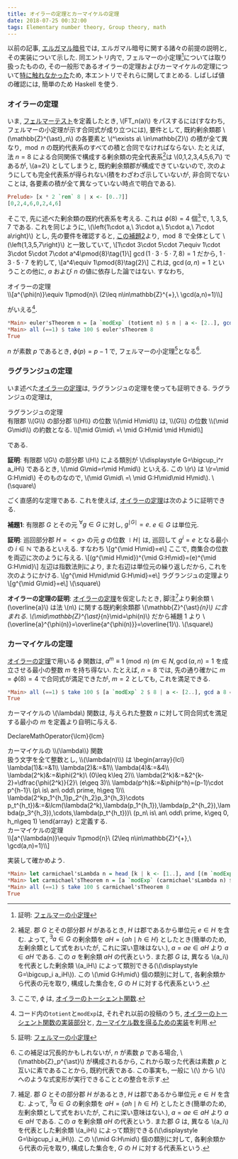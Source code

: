 ```yaml
---
title: オイラーの定理とカーマイケルの定理
date: 2018-07-25 00:32:00
tags: Elementary number theory, Group theory, math
---
```


以前の記事, [エルガマル暗号](https://falgon.github.io/roki.log/posts/2018/%207月/13/elgamalEncryption/)では,
エルガマル暗号に関する諸々の前提の説明と, その実装について示した. 
同エントリ内で, フェルマーの小定理[^1]については取り扱ったものの, 
その一般形であるオイラーの定理およびカーマイケルの定理について[特に触れなかった](https://falgon.github.io/roki.log/posts/2018/%207月/13/elgamalEncryption/#fn-5)ため,
本エントリでそれらに関してまとめる. しばしば値の確認には, 簡単のため Haskell を使う.

### オイラーの定理

いま, [フェルマーテスト](https://falgon.github.io/roki.log/posts/2018/%207月/13/elgamalEncryption/#fermattest)を定義したとき, \\(FT_n(a)\\) をパスするには(すなわち, フェルマーの小定理が示す合同式が成り立つには), 要件として,
既約剰余類郡 \\(\mathbb{Z}^{\ast}_n\\) の各要素と
\\(^\exists a\ \in\mathbb{Z}\\) の積が全て異なり, 
$\bmod n$ の既約代表系のすべての積と合同でなければならない.
たとえば, 法 $n=8$ による合同関係で構成する剰余類の完全代表系[^2]は
\\(0,1,2,3,4,5,6,7\\) であるが,
\\(a=2\\) としてしまうと, 既約剰余類郡が構成できていないので, 次のようにしても完全代表系が得られない(積をわざわざ示していないが, 非合同でないことは, 各要素の積が全て異なっていない時点で明白である).

```Haskell
Prelude> [x * 2 `rem` 8 | x <- [0..7]]
[0,2,4,6,0,2,4,6]
```

そこで, 先に述べた剰余類の既約代表系を考える. これは $\phi(8)=4$ 個[^3]で, $1,3,5,7$ である.
これを同じように, \\(\left\{1\cdot a,\ 3\cdot a,\ 5\cdot a,\ 7\cdot a\right\}\\) とし, 
先の要件を確認すると, 
[この補題2](https://falgon.github.io/roki.log/posts/2018/%207月/13/elgamalEncryption/#lem2)より, 
$\bmod 8$ で全体として \\(\left\{1,3,5,7\right\}\\) と一致していて,
\\[1\cdot 3\cdot 5\cdot 7\equiv 1\cdot 3\cdot 5\cdot 7\cdot a^4\pmod{8}\tag{1}\\]
$\gcd(1\cdot 3\cdot 5\cdot 7,8)=1$ だから, $1\cdot 3\cdot 5\cdot 7$ を約して,
\\[a^4\equiv 1\pmod{8}\tag{2}\\] 
これは, $\gcd(a,n)=1$ ということの他に, $a$ および $n$ の値に依存した論ではない. すなわち,

<div class="panel panel-default">
  <div class="panel-heading theo"><a id="eulerstheorem" class="disabled">オイラーの定理</a></div>
  <div class="panel-body">
\\[a^{\phi(n)}\equiv 1\pmod{n}\ (2\leq n\in\mathbb{Z}^{+},\ \gcd(a,n)=1)\\]
  </div>
</div>

がいえる[^4].

```Haskell
*Main> euler'sTheorem n = [a `modExp` (totient n) $ n | a <- [2..], gcd a n == 1]
*Main> all (==1) $ take 100 $ euler'sTheorem 8
True
```

$n$ が素数 $p$ であるとき, $\phi(p)=p-1$ で, フェルマーの小定理[^1]となる[^5].

### ラグランジュの定理

いま述べた[オイラーの定理](#eulerstheorem)は, 
ラグランジュの定理を使っても証明できる. ラグランジュの定理は,

<div class="panel panel-default">
  <div class="panel-heading theo"><a id="lagrangestheorem" class="disabled">ラグランジュの定理</a></div>
  <div class="panel-body">
  有限郡 \\(G\\) の部分郡 \\(H\\) の位数 \\(\mid H\mid\\) は, \\(G\\) の位数 \\(\mid G\mid\\) 
  の約数となる.
  \\[\mid G\mid\ =\ \mid G:H\mid \mid H\mid\\]
  </div>
</div>

である. 

**証明**: 有限郡 \\(G\\) の部分郡 \\(H\\) による類別が \\(\displaystyle G=\bigcup_i^r a_iH\\) であるとき, \\(\mid G\mid=r\mid H\mid\\) といえる. この \\(r\\) は \\(r=\mid G:H\mid\\) 
そのものなので, \\(\mid G\mid\ =\ \mid G:H\mid\mid H\mid\\). \\(\square\\)

ごく直感的な定理である. これを使えば, [オイラーの定理](#eulerstheorem)は次のように証明できる.

**補題1**: 有限郡 $G$ とその元 $^\forall g\in G$ に対し, $g^{\mid G\mid}=e$. $e\in G$ は単位元. 

**証明**:
巡回部分郡 $H=\lt g\gt$ の元 $g$ の位数 $\mid H\mid$ は,
巡回して $g^i=e$ となる最小の $i\in\mathbb{N}$ であるといえる. すなわち
\\[g^{\mid H\mid}=e\\]
ここで, 商集合の位数を両辺に次のように与える.
\\[(g^{\mid H\mid})^{\mid G:H\mid}=(e)^{\mid G:H\mid}\\]
左辺は指数法則により, また右辺は単位元の繰り返しだから, これを次のようにかける.
\\[g^{\mid H\mid\mid G:H\mid}=e\\]
ラグランジュの定理より
\\[g^{\mid G\mid}=e\\]
\\(\square\\)

**オイラーの定理の証明**:
[オイラーの定理](#eulerstheorem)を仮定したとき, 脚注[^2]より剰余類 \\(\overline{a}\\) は法 \\(n\\) に関する既約剰余類郡 \\(\mathbb{Z}^{\ast}_{n}\\) に含まれる.  \\(\mid\mathbb{Z}^{\ast}_{n}\mid=\phi(n)\\) だから補題 1 より 
\\(\overline{a}^{\phi(n)}=\overline{a^{\phi(n)}}=\overline{1}\\). \\(\square\\)


### カーマイケルの定理

[オイラーの定理](#eulerstheorem)で用いる $\phi$ 関数は, 
$a^{m}\equiv 1\pmod{n}\ (m\in{N}, \gcd(a,n)=1$ を成立させる最小の整数 $m$ を持ち得ない.
たとえば, $n=8$ では, 先の通り確かに $m=\phi(8)=4$ で合同式が満足できたが, 
$m=2$ としても, これを満足できる.

```Haskell
*Main> all (==1) $ take 100 $ [a `modExp` 2 $ 8 | a <- [2..], gcd a 8 == 1]
True
```

カーマイケルの \\(\lambda\\) 関数は, 与えられた整数 $n$ に対して同合同式を満足する最小の
$m$ を定義より自明に与える.

DeclareMathOperator{\lcm}{lcm}

<div class="panel panel-default">
  <div class="panel-heading def"><a id="lagrangestheorem" class="disabled">カーマイケルの \\(\lambda\\) 関数</a></div>
  <div class="panel-body" style="overflow:scroll">
  扱う文字を全て整数とし, \\(\lambda(n)\\) は
  \begin{array}{lcl}
  \lambda(1)&:=&1\\
  \lambda(2)&:=&1\\
  \lambda(4)&:=&4\\
  \lambda(2^k)&:=&\phi(2^k)\ (0\leq k\leq 2)\\
  \lambda(2^k)&:=&2^{k-2}=\dfrac{\phi(2^k)}{2}\ (e\geq 3)\\
  \lambda(p^h)&:=&\phi(p^h)=(p-1)\cdot p^{h-1}\ (p\ is\ an\ odd\ prime, h\geq 1)\\
  \lambda(2^kp_1^{h_1}p_2^{h_2}p_3^{h_3}\cdots p_t^{h_t})&:=&\lcm(\lambda(2^k),\lambda(p_1^{h_1}),\lambda(p_2^{h_2}),\lambda(p_3^{h_3}),\cdots,\lambda(p_t^{h_t}))\ (p_n\ is\ an\ odd\ prime, k\geq 0, h_n\geq 1)
  \end{array}
  と定義する.
  </div>
</div>
<div class="panel panel-default">
  <div class="panel-heading theo"><a id="carmichelstheorem" class="disabled">カーマイケルの定理</a></div>
  <div class="panel-body" style="overflow:scroll">
  \\[a^{\lambda(n)}\equiv 1\pmod{n}\ (2\leq n\in\mathbb{Z}^{+},\ \gcd(a,n)=1)\\]
  </div>
</div>

実装して確かめよう.

```Haskell
*Main> let carmichael'sLambda n = head [k | k <- [1..], and [(m `modExp` k $ n) < 2 | m <- [1..n] gcd m n < 2]]
*Main> let carmichael'sTheorem n = [a `modExp` (carmichael'sLambda n) $ n | a <- [2..], gcd a n == 1]
*Main> all (==1) $ take 100 $ carmichael'sTheorem 8
True
```

[^1]: 証明: [フェルマーの小定理](https://falgon.github.io/roki.log/posts/2018/%207月/13/elgamalEncryption/#fermatstheorem)
[^2]: 補足. 郡 $G$ とその部分郡 $H$ があるとき, $H$ は郡であるから単位元 $e\in H$ を含む. よって, $^\exists a\in G$ の剰余類を $aH=\left\{ah\mid h\in H\right\}$ としたとき(簡単のため, 左剰余類として式をおいたが, これに深い意味はない.), $a=ae\in aH$ より $a\in aH$ である. この $a$ を剰余類 $aH$ の代表という. また郡 $G$ は, 異なる \\(a_i\\) を代表とした剰余類 \\(a_iH\\) によって類別できる(\\(\displaystyle G=\bigcup_i a_iH\\)). この \\(\mid G:H\mid\\) 個の類別に対して, 各剰余類から代表の元を取り, 構成した集合を, $G$ の $H$ に対する代表系という.
[^3]: ここで, $\phi$ は, [オイラーのトーシェント関数](https://falgon.github.io/roki.log/posts/2018/%207月/13/elgamalEncryption/#totientf).
[^4]: コード内の`totient`と`modExp`は, それぞれ以前の投稿のうち, [オイラーのトーシェント関数の実装部分](https://falgon.github.io/roki.log/posts/2018/%207月/13/elgamalEncryption/#totientf)と, [カーマイケル数を得るための実装](https://falgon.github.io/roki.log/posts/2018/%207月/13/elgamalEncryption/#modexpref)を利用.
[^5]: この補足は冗長的かもしれないが, $n$ が素数 $p$ である場合, \\(\mathbb{Z}_p^{\ast}\\) が構成されるから, これから取った代表は素数 $p$ と互いに素であることから, 既約代表である. この事実も, 一般に \\(\\) から \\(\\) へのような式変形が実行できることとの整合を示す.
